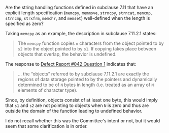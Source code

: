 Are the string handling functions defined in subclause 7.11 that have an
explicit length specification (`memcpy`, `memmove`, `strncpy`, `strncat`,
`memcmp`, `strncmp`, `strxfrm`, `memchr`, and `memset`) well-defined when the
length is specified as zero?

Taking `memcpy` as an example, the description in subclause 7.11.2.1 states:

> The `memcpy` function copies `n` characters from the object pointed to by `s2`
> into the object pointed to by `s1`. If copying takes place between objects that
> overlap, the behavior is undefined.

The response to [Defect Report #042 Question 1](issue:0042.01) indicates that:

> ... the “objects” referred to by subclause 7.11.2.1 are exactly the regions of
> data storage pointed to by the pointers and dynamically determined to be of `N`
> bytes in length (i.e. treated as an array of `N` elements of character type).

Since, by definition, objects consist of at least one byte, this would imply
that `s1` and `s2` are not pointing to objects when `N` is zero and thus are
outside the domain of the function leading to undefined behavior.

I do not recall whether this was the Committee's intent or not, but it would
seem that some clarification is in order.
